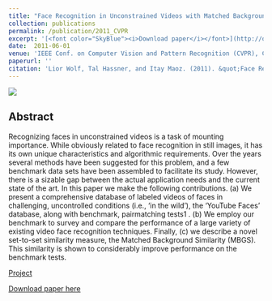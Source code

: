 ```yaml
---
title: "Face Recognition in Unconstrained Videos with Matched Background Similarity"
collection: publications
permalink: /publication/2011_CVPR
excerpt: '[<font color="SkyBlue"><i>Download paper</i></font>](http://osnathassner.github.io/talhassner/files/ytfaces_2011.pdf)'
date:  2011-06-01
venue: 'IEEE Conf. on Computer Vision and Pattern Recognition (CVPR), Colorado Springs'
paperurl: ''
citation: 'Lior Wolf, Tal Hassner, and Itay Maoz. (2011). &quot;Face Recognition in Unconstrained Videos with Matched Background Similarity.&quot; <i>IEEE Conf. on Computer Vision and Pattern Recognition (CVPR), Colorado Springs</i>.'
---
```


<img src = 'http://osnathassner.github.io/talhassner/images/Face Recognition in Unconstrained Videos - Icon.jpg'>

Abstract
------
Recognizing faces in unconstrained videos is a task of mounting importance. While obviously related to face recognition in still images, it has its own unique characteristics and algorithmic requirements. Over the years several methods have been suggested for this problem, and a few benchmark data sets have been assembled to facilitate its study. However, there is a sizable gap between the actual application needs and the current state of the art. In this paper we make the following contributions. (a) We present a comprehensive database of labeled videos of faces in challenging, uncontrolled conditions (i.e., ‘in the wild’), the ‘YouTube Faces’ database, along with benchmark, pairmatching tests1 . (b) We employ our benchmark to survey and compare the performance of a large variety of existing video face recognition techniques. Finally, (c) we describe a novel set-to-set similarity measure, the Matched Background Similarity (MBGS). This similarity is shown to considerably improve performance on the benchmark tests.


[Project](http://www.cs.tau.ac.il/~wolf/ytfaces/)

[Download paper here](http://osnathassner.github.io/talhassner/files/ytfaces_2011.pdf)

